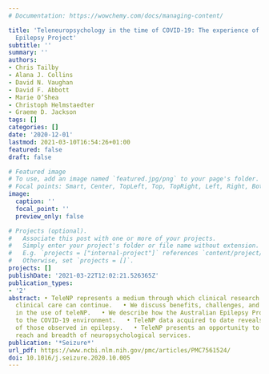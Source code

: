 ```yaml
---
# Documentation: https://wowchemy.com/docs/managing-content/

title: 'Teleneuropsychology in the time of COVID-19: The experience of The Australian
  Epilepsy Project'
subtitle: ''
summary: ''
authors:
- Chris Tailby
- Alana J. Collins
- David N. Vaughan
- David F. Abbott
- Marie O’Shea
- Christoph Helmstaedter
- Graeme D. Jackson
tags: []
categories: []
date: '2020-12-01'
lastmod: 2021-03-10T16:54:26+01:00
featured: false
draft: false

# Featured image
# To use, add an image named `featured.jpg/png` to your page's folder.
# Focal points: Smart, Center, TopLeft, Top, TopRight, Left, Right, BottomLeft, Bottom, BottomRight.
image:
  caption: ''
  focal_point: ''
  preview_only: false

# Projects (optional).
#   Associate this post with one or more of your projects.
#   Simply enter your project's folder or file name without extension.
#   E.g. `projects = ["internal-project"]` references `content/project/deep-learning/index.md`.
#   Otherwise, set `projects = []`.
projects: []
publishDate: '2021-03-22T12:02:21.526365Z'
publication_types:
- '2'
abstract: • TeleNP represents a medium through which clinical research and important
  clinical care can continue.   • We discuss benefits, challenges, and practical considerations
  in the use of teleNP.   • We describe how the Australian Epilepsy Project has adapted
  to the COVID-19 environment.   • TeleNP data acquired to date reveals deficits typical
  of those observed in epilepsy.   • TeleNP presents an opportunity to expand the
  reach and breadth of neuropsychological services.
publication: '*Seizure*'
url_pdf: https://www.ncbi.nlm.nih.gov/pmc/articles/PMC7561524/
doi: 10.1016/j.seizure.2020.10.005
---
```


